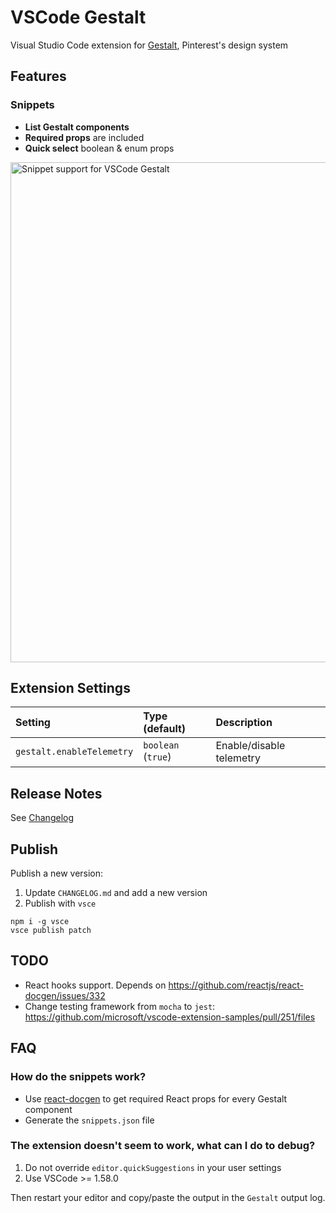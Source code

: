 # VSCode Gestalt

Visual Studio Code extension for [Gestalt](https://gestalt.pinterest.systems/), Pinterest's design system

## Features

### Snippets

- **List Gestalt components**
- **Required props** are included
- **Quick select** boolean & enum props

<img src="images/vscode-gestalt-snippets-optimized.gif" width="800" alt="Snippet support for VSCode Gestalt" />

## Extension Settings

| Setting                   | Type (default)     | Description              |
| :------------------------ | :----------------- | :----------------------- |
| `gestalt.enableTelemetry` | `boolean` (`true`) | Enable/disable telemetry |

## Release Notes

See [Changelog](./CHANGELOG.md)

## Publish

Publish a new version:

1. Update `CHANGELOG.md` and add a new version
2. Publish with `vsce`

```
npm i -g vsce
vsce publish patch
```

## TODO

- React hooks support. Depends on https://github.com/reactjs/react-docgen/issues/332
- Change testing framework from `mocha` to `jest`: https://github.com/microsoft/vscode-extension-samples/pull/251/files

## FAQ

### How do the snippets work?

- Use [react-docgen](https://github.com/reactjs/react-docgen) to get required React props for every Gestalt component
- Generate the `snippets.json` file

### The extension doesn't seem to work, what can I do to debug?

1. Do not override `editor.quickSuggestions` in your user settings
2. Use VSCode >= 1.58.0

Then restart your editor and copy/paste the output in the `Gestalt` output log.
